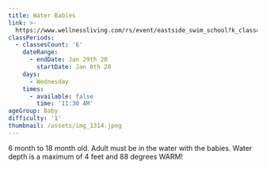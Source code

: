 ```yaml
---
title: Water Babies
link: >-
  https://www.wellnessliving.com/rs/event/eastside_swim_school?k_class=138836&k_class_tab=16933
classPeriods:
  - classesCount: '6'
    dateRange:
      - endDate: Jan 29th 20
        startDate: Jan 8th 20
    days:
      - Wednesday
    times:
      - available: false
        time: '11:30 AM'
ageGroup: Baby
difficulty: '1'
thumbnail: /assets/img_1314.jpeg
---
```

6 month to 18 month old.  Adult must be in the water with the babies.  Water depth is a maximum of 4 feet and 88 degrees WARM!

